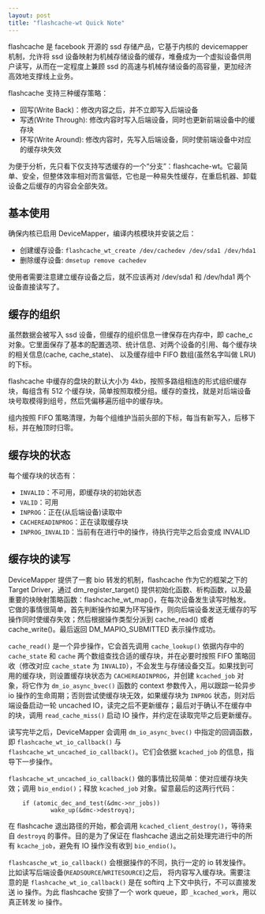 ```yaml
---
layout: post
title: "flashcache-wt Quick Note"
---
```


flashcache 是 facebook 开源的 ssd 存储产品，它基于内核的 devicemapper 机制，允许将 ssd 设备映射为机械存储设备的缓存，堆叠成为一个虚拟设备供用户读写，从而在一定程度上兼顾 ssd 的高速与机械存储设备的高容量，更加经济高效地支撑线上业务。

flashcache 支持三种缓存策略：

* 回写(Write Back)：修改内容之后，并不立即写入后端设备
* 写透(Write Through): 修改内容时写入后端设备，同时也更新前端设备中的缓存块
* 环写(Write Around): 修改内容时，先写入后端设备，同时使前端设备中对应的缓存块失效

为便于分析，先只看下仅支持写透缓存的一个“分支”：flashcache-wt。它最简单、安全，但整体效率相对而言偏低，它也是一种易失性缓存，在重启机器、卸载设备之后缓存的内容会全部失效。

## 基本使用

确保内核已启用 DeviceMapper，编译内核模块并安装之后：

* 创建缓存设备: `flashcache_wt_create /dev/cachedev /dev/sda1 /dev/hda1`
* 删除缓存设备: `dmsetup remove cachedev`

使用者需要注意建立缓存设备之后，就不应该再对 /dev/sda1 和 /dev/hda1 两个设备直接读写了。

## 缓存的组织

虽然数据会被写入 ssd 设备，但缓存的组织信息一律保存在内存中，即 cache_c 对象。它里面保存了基本的配置选项、统计信息、对两个设备的引用、每个缓存块的相关信息(cache, cache_state)、 以及缓存组中 FIFO 数组(虽然名字叫做 LRU)的下标。

flashcache 中缓存的盘块的默认大小为 4kb，按照多路组相连的形式组织缓存块，每组含有 512 个缓存块，简单按照取模分组。缓存的查找，就是对后端设备块号取模得到组号，然后凭偏移遍历组中的缓存块。

组内按照 FIFO 策略清理，为每个组维护当前头部的下标，每当有新写入，后移下标，并在触顶时归零。

## 缓存块的状态

每个缓存块的状态有：

* `INVALID`：不可用，即缓存块的初始状态
* `VALID`：可用
* `INPROG`：正在(从后端设备)读取中
* `CACHEREADINPROG`：正在读取缓存块
* `INPROG_INVALID`：当前有在进行中的操作，待执行完毕之后会变成 INVALID

## 缓存块的读写

DeviceMapper 提供了一套 bio 转发的机制，flashcache 作为它的框架之下的 Target Driver，通过 dm_register_target() 提供初始化函数、析构函数，以及最重要的块映射策略函数：flashcache_wt_map()，在每次设备发生读写时触发。它做的事情很简单，首先判断操作如果为环写操作，则向后端设备发送无缓存的写操作同时使缓存失效；然后根据操作类型分派到 cache_read() 或者 cache_write()。最后返回 DM_MAPIO_SUBMITTED 表示操作成功。

`cache_read()` 是一个异步操作，它会首先调用 `cache_lookup()` 依据内存中的 `cache_state` 和 `cache` 两个数组查找合适的缓存块，并在必要时按照  FIFO 策略回收（修改对应 `cache_state` 为 `INVALID`），不会发生与存储设备交互。如果找到可用的缓存块，则设置缓存块状态为 `CACHEREADINPROG`，并创建 `kcached_job` 对象，将它作为 `dm_io_async_bvec()` 函数的 context 参数传入，用以跟踪一轮异步 io 操作的生命周期；否则尝试使缓存块无效，如果缓存块为 `INPROG` 状态，则对后端设备启动一轮 uncached IO，读完之后不更新缓存；最后对于确认不在缓存中的块，调用 `read_cache_miss()` 启动 IO 操作，并约定在读取完毕之后更新缓存。

读写完毕之后，DeviceMapper 会调用 `dm_io_async_bvec()` 中指定的回调函数，即 `flashcache_wt_io_callback()` 与 `flashcache_wt_uncached_io_callback()`。它们会依据 `kcached_job` 的信息，指导下一步操作。

`flashcache_wt_uncached_io_callback()` 做的事情比较简单：使对应缓存块失效；调用 `bio_endio()`；释放 `kcached_job` 对象。留意最后的这两行代码：

        if (atomic_dec_and_test(&dmc->nr_jobs))
                wake_up(&dmc->destroyq);

在 flashcache 退出路径的开始，都会调用 `kcached_client_destroy()`，等待来自 `destroyq` 的事件。目的是为了保证在 flashcache 退出之前处理完进行中的所有 `kcache_job`，避免有 IO 操作没有收到 `bio_endio()`。

`flashcasche_wt_io_callback()` 会根据操作的不同，执行一定的 io 转发操作。比如读写后端设备(`READSOURCE`/`WRITESOURCE`)之后， 将内容写入缓存块。需要注意的是 `flashcache_wt_io_callback()` 是在 softirq 上下文中执行，不可以直接发送 io 操作。为此 flashcache 安排了一个 work queue，即 `_kcached_work`，用以真正转发 io 操作。

